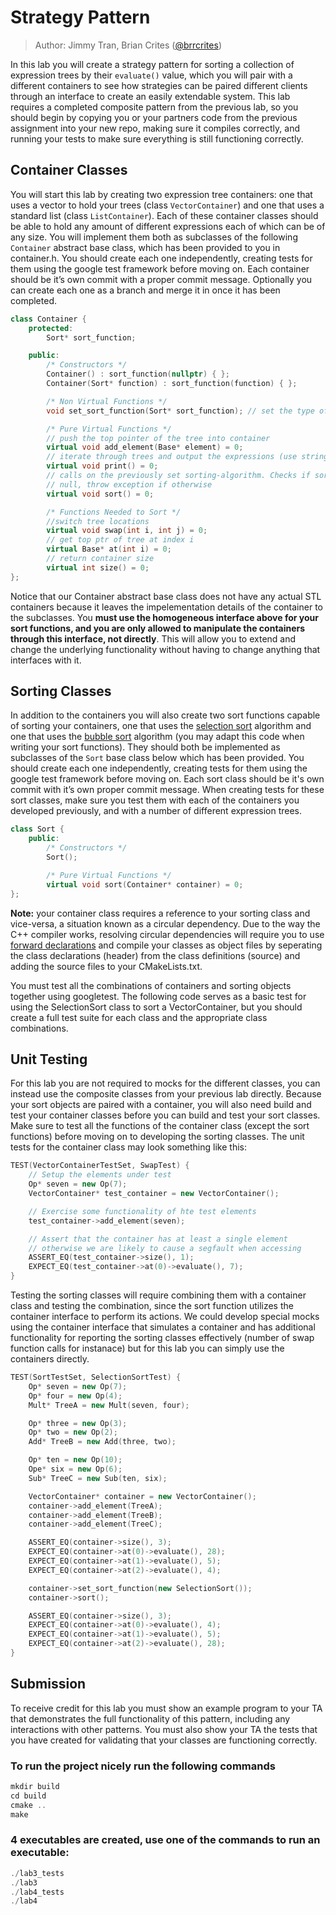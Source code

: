# Strategy Pattern

> Author: Jimmy Tran, Brian Crites ([@brrcrites](https://github.com/brrcrites))

In this lab you will create a strategy pattern for sorting a collection of expression trees by their `evaluate()` value, which you will pair with a different containers to see how strategies can be paired different clients through an interface to create an easily extendable system. This lab requires a completed composite pattern from the previous lab, so you should begin by copying you or your partners code from the previous assignment into your new repo, making sure it compiles correctly, and running your tests to make sure everything is still functioning correctly.

## Container Classes

You will start this lab by creating two expression tree containers: one that uses a vector to hold your trees (class `VectorContainer`) and one that uses a standard list (class `ListContainer`). Each of these container classes should be able to hold any amount of different expressions each of which can be of any size. You will implement them both as subclasses of the following `Container` abstract base class, which has been provided to you in container.h. You should create each one independently, creating tests for them using the google test framework before moving on. Each container should be it’s own commit with a proper commit message. Optionally you can create each one as a branch and merge it in once it has been completed.

```c++
class Container {
    protected:
        Sort* sort_function;

    public:
        /* Constructors */
        Container() : sort_function(nullptr) { };
        Container(Sort* function) : sort_function(function) { };

        /* Non Virtual Functions */
        void set_sort_function(Sort* sort_function); // set the type of sorting algorithm

        /* Pure Virtual Functions */
        // push the top pointer of the tree into container
        virtual void add_element(Base* element) = 0;
        // iterate through trees and output the expressions (use stringify())
        virtual void print() = 0;
        // calls on the previously set sorting-algorithm. Checks if sort_function is not
        // null, throw exception if otherwise
        virtual void sort() = 0;

        /* Functions Needed to Sort */
        //switch tree locations
        virtual void swap(int i, int j) = 0;
        // get top ptr of tree at index i
        virtual Base* at(int i) = 0;
        // return container size
        virtual int size() = 0;
};
```

Notice that our Container abstract base class does not have any actual STL containers because it leaves the impelementation details of the container to the subclasses. You **must use the homogeneous interface above for your sort functions, and you are only allowed to manipulate the containers through this interface, not directly**. This will allow you to extend and change the underlying functionality without having to change anything that interfaces with it.

## Sorting Classes

In addition to the containers you will also create two sort functions capable of sorting your containers, one that uses the [selection sort](https://www.mathbits.com/MathBits/CompSci/Arrays/Selection.htm) algorithm and one that uses the [bubble sort](https://www.mathbits.com/MathBits/CompSci/Arrays/Bubble.htm) algorithm (you may adapt this code when writing your sort functions). They should both be implemented as subclasses of the `Sort` base class below which has been provided. You should create each one independently, creating tests for them using the google test framework before moving on. Each sort class should be it's own commit with it’s own proper commit message. When creating tests for these sort classes, make sure you test them with each of the containers you developed previously, and with a number of different expression trees.

```c++
class Sort {
    public:
        /* Constructors */
        Sort();

        /* Pure Virtual Functions */
        virtual void sort(Container* container) = 0;
};
```

**Note:** your container class requires a reference to your sorting class and vice-versa, a situation known as a circular dependency. Due to the way the C++ compiler works, resolving circular dependencies will require you to use [forward declarations](http://www.umich.edu/~eecs381/handouts/IncompleteDeclarations.pdf) and compile your classes as object files by seperating the class declarations (header) from the class definitions (source) and adding the source files to your CMakeLists.txt. 

You must test all the combinations of containers and sorting objects together using googletest. The following code serves as a basic test for using the SelectionSort class to sort a VectorContainer, but you should create a full test suite for each class and the appropriate class combinations.

## Unit Testing

For this lab you are not required to mocks for the different classes, you can instead use the composite classes from your previous lab directly. Because your sort objects are paired with a container, you will also need build and test your container classes before you can build and test your sort classes. Make sure to test all the functions of the container class (except the sort functions) before moving on to developing the sorting classes. The unit tests for the container class may look something like this:

```c++
TEST(VectorContainerTestSet, SwapTest) {
    // Setup the elements under test
    Op* seven = new Op(7);
    VectorContainer* test_container = new VectorContainer();

    // Exercise some functionality of hte test elements
    test_container->add_element(seven);

    // Assert that the container has at least a single element
    // otherwise we are likely to cause a segfault when accessing
    ASSERT_EQ(test_container->size(), 1);
    EXPECT_EQ(test_container->at(0)->evaluate(), 7);
}
```

Testing the sorting classes will require combining them with a container class and testing the combination, since the sort function utilizes the container interface to perform its actions. We could develop special mocks using the container interface that simulates a container and has additional functionality for reporting the sorting classes effectively (number of swap function calls for instanace) but for this lab you can simply use the containers directly.

```c++
TEST(SortTestSet, SelectionSortTest) {
    Op* seven = new Op(7);
    Op* four = new Op(4);
    Mult* TreeA = new Mult(seven, four);

    Op* three = new Op(3);
    Op* two = new Op(2);
    Add* TreeB = new Add(three, two);

    Op* ten = new Op(10);
    Ope* six = new Op(6);
    Sub* TreeC = new Sub(ten, six);

    VectorContainer* container = new VectorContainer();
    container->add_element(TreeA);
    container->add_element(TreeB);
    container->add_element(TreeC);

    ASSERT_EQ(container->size(), 3);
    EXPECT_EQ(container->at(0)->evaluate(), 28);
    EXPECT_EQ(container->at(1)->evaluate(), 5);
    EXPECT_EQ(container->at(2)->evaluate(), 4);

    container->set_sort_function(new SelectionSort());
    container->sort();

    ASSERT_EQ(container->size(), 3);
    EXPECT_EQ(container->at(0)->evaluate(), 4);
    EXPECT_EQ(container->at(1)->evaluate(), 5);
    EXPECT_EQ(container->at(2)->evaluate(), 28);
}
```

## Submission

To receive credit for this lab you must show an example program to your TA that demonstrates the full functionality of this pattern, including any interactions with other patterns. You must also show your TA the tests that you have created for validating that your classes are functioning correctly.


### To run the project nicely run the following commands
```c++
mkdir build
cd build
cmake ..
make 
```

### 4 executables are created, use one of the commands to run an executable:
```c++
./lab3_tests
./lab3
./lab4_tests
./lab4
```

